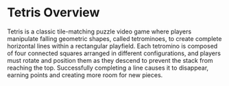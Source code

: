 # Tetris Overview
Tetris is a classic tile-matching puzzle video game where players manipulate falling geometric shapes, called tetrominoes, to create complete horizontal lines within a rectangular playfield. Each tetromino is composed of four connected squares arranged in different configurations, and players must rotate and position them as they descend to prevent the stack from reaching the top. Successfully completing a line causes it to disappear, earning points and creating more room for new pieces.
